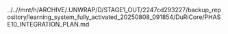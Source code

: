 ../..//mnt/h/ARCHIVE/.UNWRAP/D/STAGE1_OUT/2247cd293227/backup_repository/learning_system_fully_activated_20250808_091854/DuRiCore/PHASE10_INTEGRATION_PLAN.md